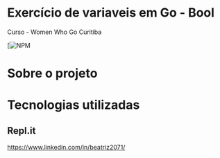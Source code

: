 # Exercício de variaveis em Go -  Bool 

Curso  -  Women Who Go Curitiba

[![NPM](https://github.com/bea3853/go-bool/blob/master/LICENSE)

#  Sobre o projeto
  
#  Tecnologias utilizadas

##  Repl.it

https://www.linkedin.com/in/beatriz2071/
